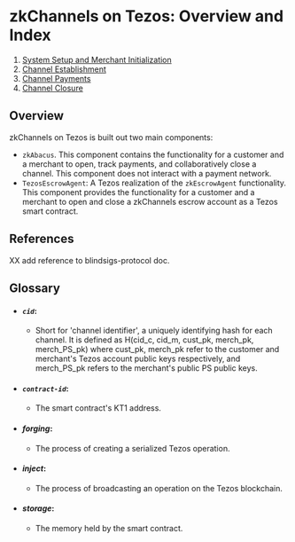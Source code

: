 # zkChannels on Tezos: Overview and Index


1. [System Setup and Merchant Initialization](1-setup.md)
2. [Channel Establishment](2-channel-establishment.md)
3. [Channel Payments](3-channel-payments.md)
4. [Channel Closure](4-channel-closure.md) 


## Overview
zkChannels on Tezos is built out two main components:
* `zkAbacus`. This component contains the functionality for a customer and a merchant to open, track payments, and collaboratively close a channel. This component does not interact with a payment network.
* `TezosEscrowAgent`: A Tezos realization of the `zkEscrowAgent` functionality. This component provides the functionality for a customer and a merchant to open and close a zkChannels escrow account as a Tezos smart contract. 

## References
XX add reference to blindsigs-protocol doc.

## Glossary
* #### *`cid`*:
   * Short for 'channel identifier', a uniquely identifying hash for each channel. It is defined as H(cid_c, cid_m, cust_pk, merch_pk, merch_PS_pk) where cust_pk, merch_pk refer to the customer and merchant's Tezos account public keys respectively, and merch_PS_pk refers to the merchant's public PS public keys.
* #### *`contract-id`*:
   * The smart contract's KT1 address.
* #### *forging*:
   * The process of creating a serialized Tezos operation.
* #### *inject*:
   * The process of broadcasting an operation on the Tezos blockchain.
* #### *storage*:
   * The memory held by the smart contract.